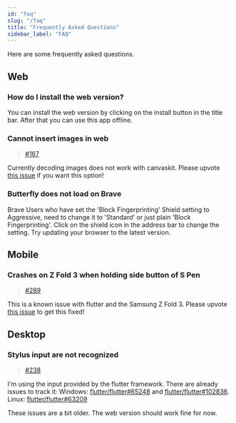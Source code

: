 ```yaml
---
id: "faq"
slug: "/faq"
title: "Frequently Asked Questions"
sidebar_label: "FAQ"
---
```


Here are some frequently asked questions.

## Web

### How do I install the web version?

You can install the web version by clicking on the install button in the title bar. After that you can use this app offline.

### Cannot insert images in web

> [#167](https://github.com/LinwoodDev/Butterfly/issues/167)

Currently decoding images does not work with canvaskit. Please upvote [this issue](https://github.com/flutter/flutter/issues/102683) if you want this option!

### Butterfly does not load on Brave

Brave Users who have set the 'Block Fingerprinting' Shield setting to Aggressive, need to change it to 'Standard' or just plain 'Block Fingerprinting'. Click on the shield icon in the address bar to change the setting. Try updating your browser to the latest version.

## Mobile

### Crashes on Z Fold 3 when holding side button of S Pen

> [#289](https://github.com/LinwoodDev/Butterfly/issues/289)

This is a known issue with flutter and the Samsung Z Fold 3. Please upvote [this issue](https://github.com/flutter/flutter/issues/111068) to get this fixed!

## Desktop

### Stylus input are not recognized

> [#238](https://github.com/LinwoodDev/Butterfly/issues/238)

I'm using the input provided by the flutter framework. There are already issues to track it: Windows: [flutter/flutter#65248](https://github.com/flutter/flutter/issues/65248) and [flutter/flutter#102836](https://github.com/flutter/flutter/issues/102836). Linux: [flutter/flutter#63209](https://github.com/flutter/flutter/issues/63209)

These issues are a bit older. The web version should work fine for now.
